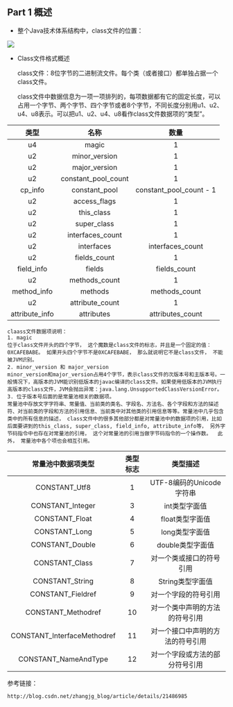 
##  Part 1 概述 ##

- 整个Java技术体系结构中，class文件的位置：

![](http://img.blog.csdn.net/20140318212143937?watermark/2/text/aHR0cDovL2Jsb2cuY3Nkbi5uZXQvemhhbmdqZ19ibG9n/font/5a6L5L2T/fontsize/400/fill/I0JBQkFCMA==/dissolve/70/gravity/SouthEast)

- Class文件格式概述

   class文件：8位字节的二进制流文件。每个类（或者接口）都单独占据一个class文件。

   	class文件中数据信息为一项一项排列的，每项数据都有它的固定长度，可以占用一个字节、两个字节、四个字节或者8个字节，不同长度分别用u1、u2、u4、u8表示。可以把u1、u2、u4、u8看作class文件数据项的“类型”。


| 类型	        | 名称			|数量
|:-------------:|:-------------:|:-----------:|
|u4				|magic			|1
|u2				|minor_version	|1
|u2				|major_version	|1
|u2				|constant_pool_count	|1
|cp_info		|constant_pool	|constant_pool_count - 1
|u2				|access_flags	|1
|u2				|this_class		|1
|u2				|super_class	|1
|u2				|interfaces_count	|1
|u2				|interfaces		|interfaces_count
|u2				|fields_count	|1
|field_info		|fields			|fields_count
|u2				|methods_count	|1
|method_info	|methods		|methods_count
|u2				|attribute_count	|1
|attribute_info	|attributes		|attributes_count

	claass文件数据项说明：
	1. magic
	位于class文件开头的四个字节， 这个魔数是class文件的标志，并且是一个固定的值： 0XCAFEBABE。 如果开头四个字节不是0XCAFEBABE， 那么就说明它不是class文件， 不能被JVM识别。
	2. minor_version 和 major_version
	minor_version和major_version占用4个字节，表示class文件的次版本号和主版本号。一般情况下，高版本的JVM能识别低版本的javac编译的class文件。如果使用低版本的JVM执行高版本的class文件，JVM会抛出异常：java.lang.UnsupportedClassVersionError。
	3. 位于版本号后面的是常量池相关的数据项。
	常量池中存放文字字符串、常量值、当前类的类名、字段名、方法名、各个字段和方法的描述符、对当前类的字段和方法的引用信息、当前类中对其他类的引用信息等等。常量池中几乎包含类中的所有信息的描述， class文件中的很多其他部分都是对常量池中的数据项的引用，比如后面要讲到的this_class, super_class, field_info, attribute_info等， 另外字节码指令中也存在对常量池的引用， 这个对常量池的引用当做字节码指令的一个操作数。  此外， 常量池中各个项也会相互引用。
	
|常量池中数据项类型	|类型标志	|类型描述
|:-------------:|:-------------:|:-----------:|
|CONSTANT_Utf8	|1	|UTF-8编码的Unicode字符串
|CONSTANT_Integer	|3	|int类型字面值
|CONSTANT_Float	|4	|float类型字面值
|CONSTANT_Long	|5	|long类型字面值
|CONSTANT_Double	|6	|double类型字面值
|CONSTANT_Class	|7	|对一个类或接口的符号引用
|CONSTANT_String	|8	|String类型字面值
|CONSTANT_Fieldref	|9	|对一个字段的符号引用
|CONSTANT_Methodref	|10	|对一个类中声明的方法的符号引用
|CONSTANT_InterfaceMethodref	|11	|对一个接口中声明的方法的符号引用
|CONSTANT_NameAndType	|12	|对一个字段或方法的部分符号引用

参考链接：


	http://blog.csdn.net/zhangjg_blog/article/details/21486985